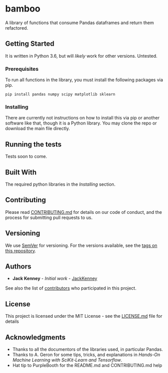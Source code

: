 # bamboo

A library of functions that consume Pandas dataframes and return them refactored.

## Getting Started

It is written in Python 3.6, but will *likely* work for other versions. Untested.

### Prerequisites

To run all functions in the library, you must install the following packages via pip.
```
pip install pandas numpy scipy matplotlib sklearn
```

### Installing

There are currently not instructions on how to install this via pip or another software like that, though it is a Python library. 
You may clone the repo or download the main file directly.

## Running the tests

Tests soon to come.

## Built With

The required python libraries in the *Installing* section.

## Contributing

Please read [CONTRIBUTING.md]() for details on our code of conduct, and the process for submitting pull requests to us.

## Versioning

We use [SemVer](http://semver.org/) for versioning. For the versions available, see the [tags on this repository](https://github.com/your/project/tags). 

## Authors

* **Jack Kenney** - *Initial work* - [JackKenney](https://github.com/JackKenney)

See also the list of [contributors](https://github.com/your/project/contributors) who participated in this project.

## License

This project is licensed under the MIT License - see the [LICENSE.md](LICENSE.md) file for details

## Acknowledgments

* Thanks to all the documentors of the libraries used, in particular Pandas.
* Thanks to A. Geron for some tips, tricks, and explanations in _Hands-On Machine Learning with SciKit-Learn and Tensorflow_.
* Hat tip to PurpleBooth for the README.md and CONTRIBUTING.md help
